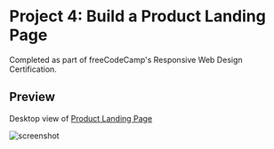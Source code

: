 # Project 4: Build a Product Landing Page

Completed as part of freeCodeCamp's Responsive Web Design Certification.

## Preview

Desktop view of [Product Landing Page](https://may-95.github.io/freecodecamp-projects/FCC%20Responsive%20Web%20Design%20Projects/Project%204%20-%20Product%20Landing%20Page)

![screenshot](https://github.com/May-95/freecodecamp-projects/blob/main/FCC%20Responsive%20Web%20Design%20Projects/Project%204%20-%20Product%20Landing%20Page/screenshot.png)
